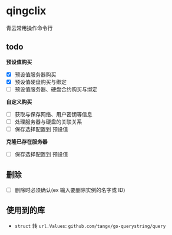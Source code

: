 # qingclix
青云常用操作命令行

## todo

**预设值购买**
+ [x] 预设值服务器购买
+ [x] 预设值硬盘购买与绑定
+ [ ] 预设值服务器、硬盘合约购买与绑定

**自定义购买**
+ [ ] 获取与保存网络、用户密钥等信息
+ [ ] 处理服务器与硬盘的关联关系
+ [ ] 保存选择配置到 预设值 

**克隆已存在服务器**
+ [ ] 保存选择配置到 预设值 


## 删除
+ [ ] 删除时必须确认(ex 输入要删除实例的名字或 ID)


## 使用到的库

+ `struct` 转 `url.Values`: `github.com/tangx/go-querystring/query`
